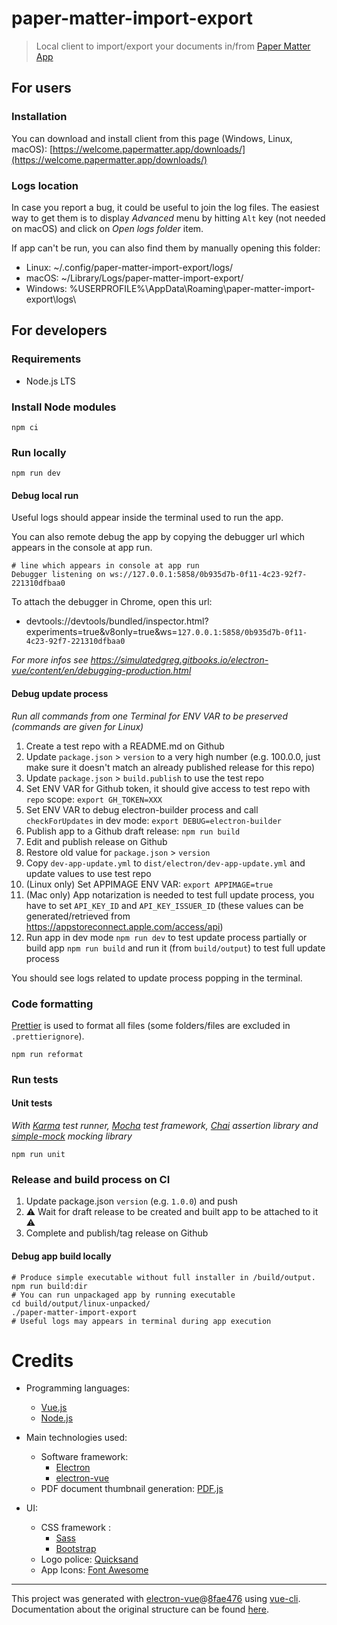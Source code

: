 # paper-matter-import-export

> Local client to import/export your documents in/from [Paper Matter App](https://gitlab.com/exotic-matter/ftl-app)

## For users

### Installation

You can download and install client from this page (Windows, Linux, macOS): [https://welcome.papermatter.app/downloads/](https://welcome.papermatter.app/downloads/)

### Logs location

In case you report a bug, it could be useful to join the log files. The easiest way to get them is to display _Advanced_ menu by hitting `Alt` key (not needed on macOS) and click on _Open logs folder_ item.

If app can't be run, you can also find them by manually opening this folder:

- Linux: ~/.config/paper-matter-import-export/logs/
- macOS: ~/Library/Logs/paper-matter-import-export/
- Windows: %USERPROFILE%\AppData\Roaming\paper-matter-import-export\logs\

## For developers

### Requirements

- Node.js LTS

### Install Node modules

    npm ci

### Run locally

    npm run dev

#### Debug local run

Useful logs should appear inside the terminal used to run the app.

You can also remote debug the app by copying the debugger url which appears in the console at app run.

    # line which appears in console at app run
    Debugger listening on ws://127.0.0.1:5858/0b935d7b-0f11-4c23-92f7-221310dfbaa0

To attach the debugger in Chrome, open this url:

- devtools://devtools/bundled/inspector.html?experiments=true&v8only=true&ws=`127.0.0.1:5858/0b935d7b-0f11-4c23-92f7-221310dfbaa0`

_For more infos see https://simulatedgreg.gitbooks.io/electron-vue/content/en/debugging-production.html_

#### Debug update process

_Run all commands from one Terminal for ENV VAR to be preserved (commands are given for Linux)_

1. Create a test repo with a README.md on Github
1. Update `package.json` > `version` to a very high number (e.g. 100.0.0, just make sure it doesn't match an already published release for this repo)
1. Update `package.json` > `build.publish` to use the test repo
1. Set ENV VAR for Github token, it should give access to test repo with `repo` scope: `export GH_TOKEN=XXX`
1. Set ENV VAR to debug electron-builder process and call `checkForUpdates` in dev mode: `export DEBUG=electron-builder`
1. Publish app to a Github draft release: `npm run build`
1. Edit and publish release on Github
1. Restore old value for `package.json` > `version`
1. Copy `dev-app-update.yml` to `dist/electron/dev-app-update.yml` and update values to use test repo
1. (Linux only) Set APPIMAGE ENV VAR: `export APPIMAGE=true`
1. (Mac only) App notarization is needed to test full update process, you have to set `API_KEY_ID` and `API_KEY_ISSUER_ID` (these values can be generated/retrieved from https://appstoreconnect.apple.com/access/api)
1. Run app in dev mode `npm run dev` to test update process partially or build app `npm run build` and run it (from `build/output`) to test full update process

You should see logs related to update process popping in the terminal.

### Code formatting

[Prettier](https://prettier.io/) is used to format all files (some folders/files are excluded in `.prettierignore`).

    npm run reformat

### Run tests

#### Unit tests

_With [Karma](https://karma-runner.github.io/latest/index.html) test runner, [Mocha](https://mochajs.org/) test framework, [Chai](https://www.chaijs.com/) assertion library and [simple-mock](https://github.com/jupiter/simple-mock) mocking library_

    npm run unit

### Release and build process on CI

1.  Update package.json `version` (e.g. `1.0.0`) and push
1.  :warning: Wait for draft release to be created and built app to be attached to it :warning:
1.  Complete and publish/tag release on Github

#### Debug app build locally

    # Produce simple executable without full installer in /build/output.
    npm run build:dir
    # You can run unpackaged app by running executable
    cd build/output/linux-unpacked/
    ./paper-matter-import-export
    # Useful logs may appears in terminal during app execution

# Credits

- Programming languages:

  - [Vue.js](https://vuejs.org/)
  - [Node.js](https://nodejs.org)

- Main technologies used:

  - Software framework:
    - [Electron](https://www.electronjs.org/)
    - [electron-vue](https://github.com/SimulatedGREG/electron-vue)
  - PDF document thumbnail generation: [PDF.js](https://mozilla.github.io/pdf.js/)

- UI:
  - CSS framework :
    - [Sass](https://sass-lang.com/)
    - [Bootstrap](https://getbootstrap.com/)
  - Logo police: [Quicksand](https://github.com/andrew-paglinawan/QuicksandFamily)
  - App Icons: [Font Awesome](https://fontawesome.com/)

---

This project was generated with [electron-vue](https://github.com/SimulatedGREG/electron-vue)@[8fae476](https://github.com/SimulatedGREG/electron-vue/tree/8fae4763e9d225d3691b627e83b9e09b56f6c935) using [vue-cli](https://github.com/vuejs/vue-cli). Documentation about the original structure can be found [here](https://simulatedgreg.gitbooks.io/electron-vue/content/index.html).
